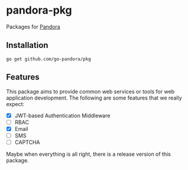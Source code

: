 # pandora-pkg
Packages for [Pandora](https://github.com/go-pandora/core)

## Installation
`go get github.com/go-pandora/pkg`

## Features
This package aims to provide common web services or tools for web application development.
The following are some features that we really expect:
- [x] JWT-based Authentication Middleware
- [ ] RBAC
- [x] Email
- [ ] SMS
- [ ] CAPTCHA

Maybe when everything is all right, there is a release version of this package.
